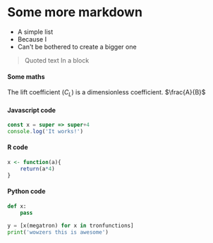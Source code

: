 # Some more markdown

- A simple list
- Because I
- Can't be bothered to create a bigger one

> Quoted text
> In a block

#### Some maths

The lift coefficient ($C_L$) is a dimensionless coefficient. $\frac{A}{B}$

#### Javascript code

~~~js
const x = super => super+4
console.log('It works!')
~~~

#### R code

~~~r
x <- function(a){
    return(a*4)
}
~~~


#### Python code

~~~python
def x:
    pass

y = [x(megatron) for x in tronfunctions]
print('wowzers this is awesome')
~~~
